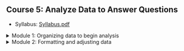 
## Course 5: Analyze Data to Answer Questions

* Syllabus: [Syllabus.pdf](./Syllabus.pdf)

<details>
<summary>Module 1: Organizing data to begin analysis</summary>

* Notes: __TODO__

### Assignments

* Learning Log: [Process and organize your data](./mod1/LL.pdf)
    * My submission: __TODO__
    
* Discussion prompt: __TODO__

### Readings

* [Keeping data organized with sorting and filters](./mod1/Reading1.pdf)
* [Optional: Upload the movie dataset to BigQuery](./mod1/Reading2.pdf)
* [Sorting and filtering in Sheets and Excel](./mod1/Reading3.pdf)
* [Optional Refresher: Using BigQuery](./mod1/Reading4.pdf)

</details>

<details>
<summary>Module 2: Formatting and adjusting data</summary>

* Notes: __TODO__

### Assignments

* Discussion prompt: __TODO__

### Readings

* [Converting data in spreadsheets](./mod2/Reading1.pdf)
* [Transforming data in SQL](./mod2/Reading2.pdf)
* [Optional: Prepare to use the bike sharing dataset in BigQuery](./mod2/Reading3.pdf)

</details>
